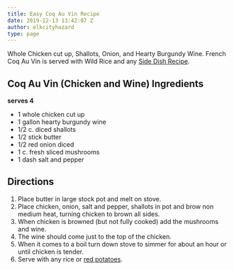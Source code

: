 ```yaml
---
title: Easy Coq Au Vin Recipe
date: 2019-12-13 13:42:07 Z
author: elkcityhazard
type: page
---
```


Whole Chicken cut up, Shallots, Onion, and Hearty Burgundy Wine. French Coq Au Vin is served with Wild Rice and any <a href="/wordpress/institutional-recipes-for-200/easy-side-dishes/" rel="noopener noreferrer" target="_blank">Side Dish Recipe</a>.

## Coq Au Vin (Chicken and Wine) Ingredients

**serves 4**

  * 1 whole chicken cut up
  * 1 gallon hearty burgundy wine
  * 1/2 c. diced shallots
  * 1/2 stick butter
  * 1/2 red onion diced
  * 1 c. fresh sliced mushrooms
  * 1 dash salt and pepper

## Directions

  1. Place butter in large stock pot and melt on stove. 
  2. Place chicken, onion, salt and pepper, shallots in pot and brow non medium heat, turning chicken to brown all sides. 
  3. When chicken is browned (but not fully cooked) add the mushrooms and wine. 
  4. The wine should come just to the top of the chicken. 
  5. When it comes to a boil turn down stove to simmer for about an hour or until chicken is tender. 
  6. Serve with any rice or <a href="/wordpress/recipes-for-special-occasions-and-events/roasted-red-potatoes-recipe/" rel="noopener noreferrer" target="_blank">red potatoes</a>.